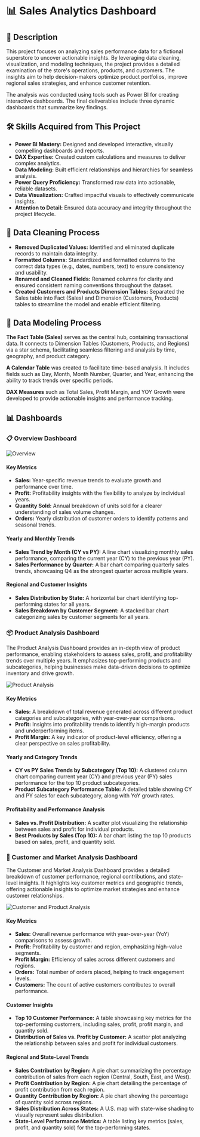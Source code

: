 <!DOCTYPE html>
<html lang="en">
<body>
    <h1>📊 Sales Analytics Dashboard</h1>

   <div class="section">
        <h2>📄 Description</h2>
        <p>This project focuses on analyzing sales performance data for a fictional superstore to uncover actionable insights. By leveraging data cleaning, visualization, and modeling techniques, the project provides a detailed examination of the store's operations, products, and customers. The insights aim to help decision-makers optimize product portfolios, improve regional sales strategies, and enhance customer retention.</p>
        <p>The analysis was conducted using tools such as Power BI for creating interactive dashboards. The final deliverables include three dynamic dashboards that summarize key findings.</p>
    </div>

  <div class="section">
        <h2>🛠️ Skills Acquired from This Project</h2>
        <ul>
            <li><b>Power BI Mastery:</b> Designed and developed interactive, visually compelling dashboards and reports.</li>
            <li><b>DAX Expertise:</b> Created custom calculations and measures to deliver complex analytics.</li>
            <li><b>Data Modeling:</b> Built efficient relationships and hierarchies for seamless analysis.</li>
            <li><b>Power Query Proficiency:</b> Transformed raw data into actionable, reliable datasets.</li>
            <li><b>Data Visualization:</b> Crafted impactful visuals to effectively communicate insights.</li>
            <li><b>Attention to Detail:</b> Ensured data accuracy and integrity throughout the project lifecycle.</li>
        </ul>
    </div>

  <div class="section">
        <h2>🧹 Data Cleaning Process</h2>
        <ul>
            <li><b>Removed Duplicated Values:</b> Identified and eliminated duplicate records to maintain data integrity.</li>
            <li><b>Formatted Columns:</b> Standardized and formatted columns to the correct data types (e.g., dates, numbers, text) to ensure consistency and usability.</li>
            <li><b>Renamed and Cleaned Fields:</b> Renamed columns for clarity and ensured consistent naming conventions throughout the dataset.</li>
            <li><b>Created Customers and Products Dimension Tables:</b> Separated the Sales table into Fact (Sales) and Dimension (Customers, Products) tables to streamline the model and enable efficient filtering.</li>
        </ul>
    </div>

   <div class="section">
        <h2>📐 Data Modeling Process</h2>
        <p><b>The Fact Table (Sales)</b> serves as the central hub, containing transactional data. It connects to Dimension Tables (Customers, Products, and Regions) via a star schema, facilitating seamless filtering and analysis by time, geography, and product category.</p>
        <p><b>A Calendar Table</b> was created to facilitate time-based analysis. It includes fields such as Day, Month, Month Number, Quarter, and Year, enhancing the ability to track trends over specific periods.</p>
        <p><b>DAX Measures</b> such as Total Sales, Profit Margin, and YOY Growth were developed to provide actionable insights and performance tracking.</p>
    </div>

  <div class="section">
        <h2>📊 Dashboards</h2>

<div class="key-metrics">
            <h3>📋 Overview Dashboard</h3>
            <img src="Overview.png" alt="Overview">
            <h4>Key Metrics</h4>
            <ul>
                <li><b>Sales:</b> Year-specific revenue trends to evaluate growth and performance over time.</li>
                <li><b>Profit:</b> Profitability insights with the flexibility to analyze by individual years.</li>
                <li><b>Quantity Sold:</b> Annual breakdown of units sold for a clearer understanding of sales volume changes.</li>
                <li><b>Orders:</b> Yearly distribution of customer orders to identify patterns and seasonal trends.</li>
            </ul>

   <h4>Yearly and Monthly Trends</h4>
            <ul>
                <li><b>Sales Trend by Month (CY vs PY):</b> A line chart visualizing monthly sales performance, comparing the current year (CY) to the previous year (PY).</li>
                <li><b>Sales Performance by Quarter:</b> A bar chart comparing quarterly sales trends, showcasing Q4 as the strongest quarter across multiple years.</li>
            </ul>

  <h4>Regional and Customer Insights</h4>
            <ul>
                <li><b>Sales Distribution by State:</b> A horizontal bar chart identifying top-performing states for all years.</li>
                <li><b>Sales Breakdown by Customer Segment:</b> A stacked bar chart categorizing sales by customer segments for all years.</li>
            </ul>

   <div class="analysis">
            <h3>📦 Product Analysis Dashboard</h3>
            <p>The Product Analysis Dashboard provides an in-depth view of product performance, enabling stakeholders to assess sales, profit, and profitability trends over multiple years. It emphasizes top-performing products and subcategories, helping businesses make data-driven decisions to optimize inventory and drive growth.</p>
            <img src="Product Analysis.png" alt="Product Analysis">
    <h4>Key Metrics</h4>
            <ul>
                <li><b>Sales:</b> A breakdown of total revenue generated across different product categories and subcategories, with year-over-year comparisons.</li>
                <li><b>Profit:</b> Insights into profitability trends to identify high-margin products and underperforming items.</li>
                <li><b>Profit Margin:</b> A key indicator of product-level efficiency, offering a clear perspective on sales profitability.</li>
            </ul>
            <h4>Yearly and Category Trends</h4>
            <ul>
                <li><b>CY vs PY Sales Trends by Subcategory (Top 10):</b> A clustered column chart comparing current year (CY) and previous year (PY) sales performance for the top 10 product subcategories.</li>
                <li><b>Product Subcategory Performance Table:</b> A detailed table showing CY and PY sales for each subcategory, along with YoY growth rates.</li>
            </ul>
            <h4>Profitability and Performance Analysis</h4>
            <ul>
                <li><b>Sales vs. Profit Distribution:</b> A scatter plot visualizing the relationship between sales and profit for individual products.</li>
                <li><b>Best Products by Sales (Top 10):</b> A bar chart listing the top 10 products based on sales, profit, and quantity sold.</li>
            </ul>
        </div>
        <div class="analysis">
            <h3>👥 Customer and Market Analysis Dashboard</h3>
            <p>The Customer and Market Analysis Dashboard provides a detailed breakdown of customer performance, regional contributions, and state-level insights. It highlights key customer metrics and geographic trends, offering actionable insights to optimize market strategies and enhance customer relationships.</p>
           <img src="Customer and Market Analysis.png" alt="Customer and Product Analysis">
          <h4>Key Metrics</h4>
            <ul>
                <li><b>Sales:</b> Overall revenue performance with year-over-year (YoY) comparisons to assess growth.</li>
                <li><b>Profit:</b> Profitability by customer and region, emphasizing high-value segments.</li>
                <li><b>Profit Margin:</b> Efficiency of sales across different customers and regions.</li>
                <li><b>Orders:</b> Total number of orders placed, helping to track engagement levels.</li>
                <li><b>Customers:</b> The count of active customers contributes to overall performance.</li>
            </ul>
            <h4>Customer Insights</h4>
            <ul>
                <li><b>Top 10 Customer Performance:</b> A table showcasing key metrics for the top-performing customers, including sales, profit, profit margin, and quantity sold.</li>
                <li><b>Distribution of Sales vs. Profit by Customer:</b> A scatter plot analyzing the relationship between sales and profit for individual customers.</li>
            </ul>
            <h4>Regional and State-Level Trends</h4>
            <ul>
                <li><b>Sales Contribution by Region:</b> A pie chart summarizing the percentage contribution of sales from each region (Central, South, East, and West).</li>
                <li><b>Profit Contribution by Region:</b> A pie chart detailing the percentage of profit contribution from each region.</li>
                <li><b>Quantity Contribution by Region:</b> A pie chart showing the percentage of quantity sold across regions.</li>
                <li><b>Sales Distribution Across States:</b> A U.S. map with state-wise shading to visually represent sales distribution.</li>
                <li><b>State-Level Performance Metrics:</b> A table listing key metrics (sales, profit, and quantity sold) for the top-performing states.</li>
            </ul>
        </div>
    </div>
</body>
</html>

</body>
</html>
